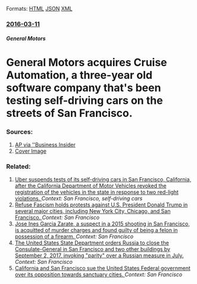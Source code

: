 
Formats: [HTML](/news/2016/03/11/general-motors-acquires-cruise-automation-a-three-year-old-software-company-that-s-been-testing-self-driving-cars-on-the-streets-of-san-fra.html)  [JSON](/news/2016/03/11/general-motors-acquires-cruise-automation-a-three-year-old-software-company-that-s-been-testing-self-driving-cars-on-the-streets-of-san-fra.json)  [XML](/news/2016/03/11/general-motors-acquires-cruise-automation-a-three-year-old-software-company-that-s-been-testing-self-driving-cars-on-the-streets-of-san-fra.xml)  

### [2016-03-11](/news/2016/03/11/index.md)

##### General Motors
# General Motors acquires Cruise Automation, a three-year old software company that's been testing self-driving cars on the streets of San Francisco. 




### Sources:

1. [AP via ''Business Insider](http://www.businessinsider.com/ap-gm-buys-software-company-to-speed-autonomous-car-development-2016-3)
1. [Cover Image](http://static1.businessinsider.com/image/56e2f4e65124c9b1128b456c-1190-625/gm-buys-software-company-to-speed-autonomous-car-development.jpg)

### Related:

1. [Uber suspends tests of its self-driving cars in San Francisco, California, after the California Department of Motor Vehicles revoked the registration of the vehicles in the state in response to two red-light violations. ](/news/2016/12/21/uber-suspends-tests-of-its-self-driving-cars-in-san-francisco-california-after-the-california-department-of-motor-vehicles-revoked-the-reg.md) _Context: San Francisco, self-driving cars_
2. [Refuse Fascism holds protests against U.S. President Donald Trump in several major cities, including New York City, Chicago, and San Francisco. ](/news/2017/11/4/refuse-fascism-holds-protests-against-u-s-president-donald-trump-in-several-major-cities-including-new-york-city-chicago-and-san-francis.md) _Context: San Francisco_
3. [Jose Ines Garcia Zarate, a suspect in a 2015 shooting in San Francisco, is acquitted of murder charges and found guilty of being a felon in possession of a firearm. ](/news/2017/11/30/josa-c-ina-c-s-garcaa-zarate-a-suspect-in-a-2015-shooting-in-san-francisco-is-acquitted-of-murder-charges-and-found-guilty-of-being-a-felon.md) _Context: San Francisco_
4. [The United States State Department orders Russia to close the Consulate-General in San Francisco and two other buildings by September 2, 2017, invoking "parity" over a Russian measure in July. ](/news/2017/08/31/the-united-states-state-department-orders-russia-to-close-the-consulate-general-in-san-francisco-and-two-other-buildings-by-september-2-201.md) _Context: San Francisco_
5. [California and San Francisco sue the United States Federal government over its opposition towards sanctuary cities. ](/news/2017/08/14/california-and-san-francisco-sue-the-united-states-federal-government-over-its-opposition-towards-sanctuary-cities.md) _Context: San Francisco_

